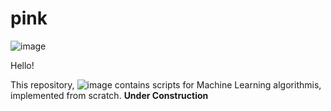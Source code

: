 # pink

![image](https://user-images.githubusercontent.com/122175565/211166182-fca1c35e-cd5e-4698-8441-8fd959a23855.png)

Hello!

This repository, ![image](https://user-images.githubusercontent.com/122175565/211166819-5d7de33d-daba-4f5a-9771-055367ad58d6.png) contains scripts for Machine Learning algorithmis, implemented from scratch. 
**Under Construction**
